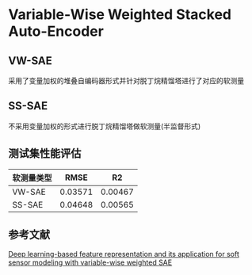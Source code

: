 # Variable-Wise Weighted Stacked Auto-Encoder
## VW-SAE
采用了变量加权的堆叠自编码器形式并针对脱丁烷精馏塔进行了对应的软测量
## SS-SAE
不采用变量加权的形式进行脱丁烷精馏塔做软测量(半监督形式)

## 测试集性能评估
 软测量类型  | RMSE  | R2
 ----- | ----- | ------  
 VW-SAE  | 0.03571 | 0.00467
 SS-SAE  | 0.04648 | 0.00565  
 
 ## 参考文献
 [Deep learning-based feature representation and its application for soft sensor modeling with variable-wise weighted SAE](https://ieeexplore.ieee.org/abstract/document/8302941)   
